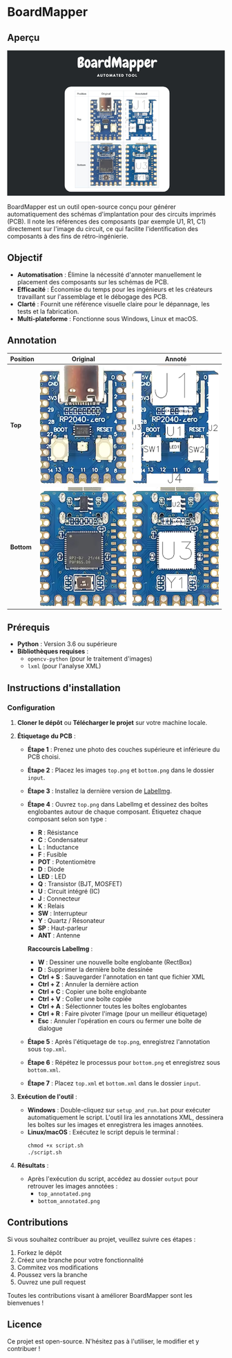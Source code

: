 # BoardMapper

## Aperçu
![Main Preview](assets/img/main.png)

BoardMapper est un outil open-source conçu pour générer automatiquement des schémas d'implantation pour des circuits imprimés (PCB). Il note les références des composants (par exemple U1, R1, C1) directement sur l'image du circuit, ce qui facilite l'identification des composants à des fins de rétro-ingénierie.

## Objectif
- **Automatisation** : Élimine la nécessité d'annoter manuellement le placement des composants sur les schémas de PCB.
- **Efficacité** : Économise du temps pour les ingénieurs et les créateurs travaillant sur l'assemblage et le débogage des PCB.
- **Clarté** : Fournit une référence visuelle claire pour le dépannage, les tests et la fabrication.
- **Multi-plateforme** : Fonctionne sous Windows, Linux et macOS.

## Annotation

| Position | Original | Annoté |
|----------|---------|-----------|
| **Top** | <img src="example/input/top.png" width="200"> | <img src="example/output/top_annotated.png" width="200"> |
| **Bottom** | <img src="example/input/bottom.png" width="200"> | <img src="example/output/bottom_annotated.png" width="200"> |

## Prérequis
- **Python** : Version 3.6 ou supérieure
- **Bibliothèques requises** :
  - `opencv-python` (pour le traitement d'images)
  - `lxml` (pour l'analyse XML)

## Instructions d'installation

### Configuration
1. **Cloner le dépôt** ou **Télécharger le projet** sur votre machine locale.

2. **Étiquetage du PCB** :
   - **Étape 1** : Prenez une photo des couches supérieure et inférieure du PCB choisi.
   - **Étape 2** : Placez les images `top.png` et `bottom.png` dans le dossier `input`.
   - **Étape 3** : Installez la dernière version de [LabelImg](https://github.com/HumanSignal/labelImg/releases).
   - **Étape 4** : Ouvrez `top.png` dans LabelImg et dessinez des boîtes englobantes autour de chaque composant. Étiquetez chaque composant selon son type :
     - **R** : Résistance
     - **C** : Condensateur
     - **L** : Inductance
     - **F** : Fusible
     - **POT** : Potentiomètre
     - **D** : Diode
     - **LED** : LED
     - **Q** : Transistor (BJT, MOSFET)
     - **U** : Circuit intégré (IC)
     - **J** : Connecteur
     - **K** : Relais
     - **SW** : Interrupteur
     - **Y** : Quartz / Résonateur
     - **SP** : Haut-parleur
     - **ANT** : Antenne
     
     **Raccourcis LabelImg** :
     - **W** : Dessiner une nouvelle boîte englobante (RectBox)
     - **D** : Supprimer la dernière boîte dessinée
     - **Ctrl + S** : Sauvegarder l'annotation en tant que fichier XML
     - **Ctrl + Z** : Annuler la dernière action
     - **Ctrl + C** : Copier une boîte englobante
     - **Ctrl + V** : Coller une boîte copiée
     - **Ctrl + A** : Sélectionner toutes les boîtes englobantes
     - **Ctrl + R** : Faire pivoter l'image (pour un meilleur étiquetage)
     - **Esc** : Annuler l'opération en cours ou fermer une boîte de dialogue

   - **Étape 5** : Après l'étiquetage de `top.png`, enregistrez l'annotation sous `top.xml`.
   - **Étape 6** : Répétez le processus pour `bottom.png` et enregistrez sous `bottom.xml`.
   - **Étape 7** : Placez `top.xml` et `bottom.xml` dans le dossier `input`.

3. **Exécution de l'outil** :
   - **Windows** : Double-cliquez sur `setup_and_run.bat` pour exécuter automatiquement le script. L'outil lira les annotations XML, dessinera les boîtes sur les images et enregistrera les images annotées.
   - **Linux/macOS** : Exécutez le script depuis le terminal :
     ```
     chmod +x script.sh
     ./script.sh
     ```

5. **Résultats** :
   - Après l'exécution du script, accédez au dossier `output` pour retrouver les images annotées :
     - `top_annotated.png`
     - `bottom_annotated.png`

## Contributions
Si vous souhaitez contribuer au projet, veuillez suivre ces étapes :
1. Forkez le dépôt
2. Créez une branche pour votre fonctionnalité
3. Commitez vos modifications
4. Poussez vers la branche
5. Ouvrez une pull request

Toutes les contributions visant à améliorer BoardMapper sont les bienvenues !

## Licence
Ce projet est open-source. N'hésitez pas à l'utiliser, le modifier et y contribuer !
